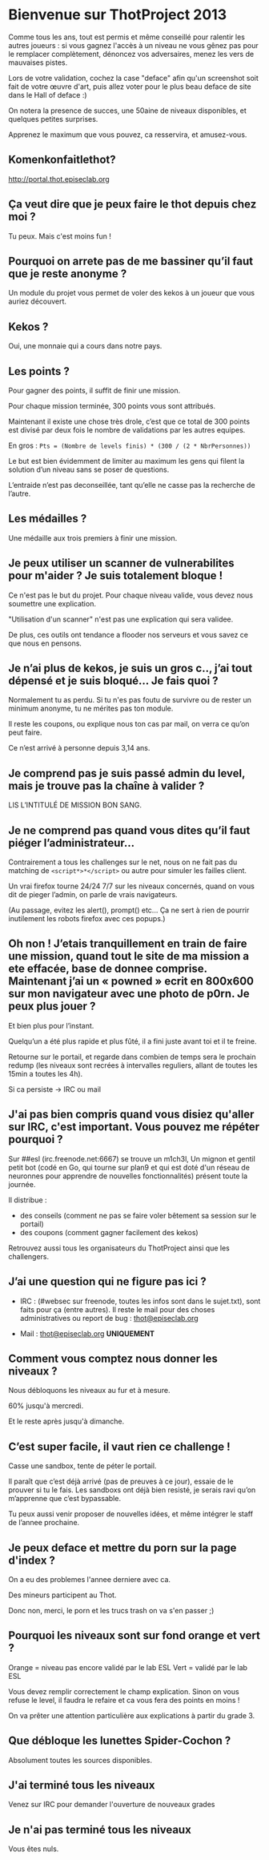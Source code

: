 Bienvenue sur ThotProject 2013
==============================

Comme tous les ans, tout est permis et même conseillé pour ralentir les autres joueurs : si vous gagnez l'accès à un niveau ne vous gênez pas pour le remplacer complètement, dénoncez vos adversaires, menez les vers de mauvaises pistes.

Lors de votre validation, cochez la case "deface" afin qu'un screenshot soit fait de votre œuvre d'art, puis allez voter pour le plus beau deface de site dans le Hall of deface :)

On notera la presence de succes, une 50aine de niveaux disponibles, et quelques petites surprises.

Apprenez le maximum que vous pouvez, ca resservira, et amusez-vous.

Komenkonfaitlethot?
-------------------

http://portal.thot.episeclab.org

Ça veut dire que je peux faire le thot depuis chez moi ?
--------------------------------------------------------

Tu peux. Mais c'est moins fun !

Pourquoi on arrete pas de me bassiner qu’il faut que je reste anonyme ?
-----------------------------------------------------------------------

Un module du projet vous permet de voler des kekos à un joueur que vous auriez découvert.

Kekos ?
-------

Oui, une monnaie qui a cours dans notre pays.

Les points ?
------------

Pour gagner des points, il suffit de finir une mission.

Pour chaque mission terminée, 300 points vous sont attribués.

Maintenant il existe une chose très drole, c’est que ce total de 300 points est divisé par deux fois le nombre de validations par les autres equipes.

En gros : ```Pts = (Nombre de levels finis) * (300 / (2 * NbrPersonnes))```

Le but est bien évidemment de limiter au maximum les gens qui filent la solution d’un niveau sans se poser de questions.

L’entraide n’est pas deconseillée, tant qu’elle ne casse pas la recherche de l’autre.


Les médailles ?
---------------

Une médaille aux trois premiers à finir une mission.

Je peux utiliser un scanner de vulnerabilites pour m'aider ? Je suis totalement bloque !
----------------------------------------------------------------------------------------

Ce n'est pas le but du projet. Pour chaque niveau valide, vous devez nous soumettre une explication.

"Utilisation d'un scanner" n'est pas une explication qui sera validee.

De plus, ces outils ont tendance a flooder nos serveurs et vous savez ce que nous en pensons.


Je n’ai plus de kekos, je suis un gros c.., j’ai tout dépensé et je suis bloqué... Je fais quoi ?
-------------------------------------------------------------------------------------------------

Normalement tu as perdu. Si tu n'es pas foutu de survivre ou de rester un minimum anonyme, tu ne mérites pas ton module.

Il reste les coupons, ou explique nous ton cas par mail, on verra ce qu’on peut faire.

Ce n’est arrivé à personne depuis 3,14 ans.


Je comprend pas je suis passé admin du level, mais je trouve pas la chaîne à valider ?
--------------------------------------------------------------------------------------

  LIS L’INTITULÉ DE MISSION BON SANG.

Je ne comprend pas quand vous dites qu’il faut piéger l’administrateur...
-------------------------------------------------------------------------

Contrairement a tous les challenges sur le net, nous on ne fait pas du matching de ```<script*>*</script>``` ou autre pour simuler les failles client.

Un vrai firefox tourne 24/24 7/7 sur les niveaux concernés, quand on vous dit de pieger l’admin, on parle de vrais navigateurs.

(Au passage, evitez les alert(), prompt() etc... Ça ne sert à rien de pourrir inutilement les robots firefox avec ces popups.)

Oh non ! J’etais tranquillement en train de faire une mission, quand tout le site de ma mission a ete effacée, base de donnee comprise. Maintenant j’ai un « powned » ecrit en 800x600 sur mon navigateur avec une photo de p0rn. Je peux plus jouer ?
------------------------------------------------------------------------------------------------------------------------------------------------------------------------------------------------------------------------------------------------------

Et bien plus pour l’instant.

Quelqu’un a été plus rapide et plus fûté, il a fini juste avant toi et il te freine.

Retourne sur le portail, et regarde dans combien de temps sera le prochain redump (les niveaux sont recrées à intervalles reguliers, allant de toutes les 15min a toutes les 4h).

Si ca persiste -> IRC ou mail

J'ai pas bien compris quand vous disiez qu'aller sur IRC, c'est important. Vous pouvez me répéter pourquoi ?
------------------------------------------------------------------------------------------------------------

Sur ##esl (irc.freenode.net:6667) se trouve un m1ch3l,
Un mignon et gentil petit bot (codé en Go, qui tourne sur plan9 et qui est doté d'un réseau de neuronnes pour apprendre de nouvelles fonctionnalités) présent toute la journée.

Il distribue :

- des conseils (comment ne pas se faire voler bêtement sa session sur le portail)
- des coupons (comment gagner facilement des kekos)

Retrouvez aussi tous les organisateurs du ThotProject ainsi que les challengers.

J’ai une question qui ne figure pas ici ?
-----------------------------------------

- IRC :
(#websec sur freenode, toutes les infos sont dans le sujet.txt), sont faits pour ça (entre autres). Il reste le mail pour des choses administratives ou report de bug : thot@episeclab.org

- Mail : thot@episeclab.org __UNIQUEMENT__

Comment vous comptez nous donner les niveaux ?
----------------------------------------------

Nous débloquons les niveaux au fur et à mesure.

60% jusqu'à mercredi.

Et le reste après jusqu'à dimanche.

C’est super facile, il vaut rien ce challenge !
-----------------------------------------------

Casse une sandbox, tente de péter le portail.

Il paraît que c’est déjà arrivé (pas de preuves à ce jour), essaie de le prouver si tu le fais. Les sandboxs ont déjà bien resisté, je serais ravi qu’on m’apprenne que c’est bypassable.

Tu peux aussi venir proposer de nouvelles idées, et même intégrer le staff de l’annee prochaine.

Je peux deface et mettre du porn sur la page d'index ?
------------------------------------------------------

On a eu des problemes l'annee derniere avec ca.

Des mineurs participent au Thot.

Donc non, merci, le porn et les trucs trash on va s'en passer ;)

Pourquoi les niveaux sont sur fond orange et vert ?
---------------------------------------------------

Orange = niveau pas encore validé par le lab ESL
Vert = validé par le lab ESL

Vous devez remplir correctement le champ explication. Sinon on vous refuse le level, il faudra le refaire et ca vous fera des points en moins !

On va prêter une attention particulière aux explications à partir du grade 3.

Que débloque les lunettes Spider-Cochon ?
-----------------------------------------

Absolument toutes les sources disponibles.

J'ai terminé tous les niveaux
-----------------------------

Venez sur IRC pour demander l'ouverture de nouveaux grades

Je n'ai pas terminé tous les niveaux
------------------------------------

Vous êtes nuls.
